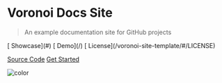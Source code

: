 # Voronoi Docs Site

> An example documentation site for GitHub projects

<div class="cover-footer">
[<i class="fas fa-rocket"></i> Showcase](#)
[<i class="fas fa-desktop"></i> Demo](/)
[<i class="fas fa-suitcase"></i> License](/voronoi-site-template/#/LICENSE)
</div>

[<i class="fab fa-github"></i> Source Code](https://github.com/Lissy93/voronoi-site-template)
[<i class="fas fa-book"></i> Get Started](#main)


<!-- Backup background color -->
![color](#081020)

